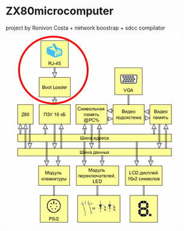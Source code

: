 # ZX80microcomputer
project by Ronivon Costa + network boostrap + sdcc compilator
![Alt text](https://github.com/AlexUnderMoscow/ZX80microcomputer/blob/master/logo1.png?raw=true "Optional Title")
